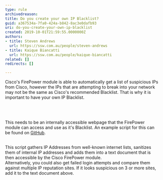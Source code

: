 ```yaml
---
type: rule
archivedreason: 
title: Do you create your own IP Blacklist?
guid: a367534a-7fa0-424a-b842-8ac3e0dafb93
uri: do-you-create-your-own-ip-blacklist
created: 2019-10-01T21:59:55.0000000Z
authors:
- title: Steven Andrews
  url: https://ssw.com.au/people/steven-andrews
- title: Kaique Biancatti
  url: https://ssw.com.au/people/kaique-biancatti
related: []
redirects: []

---
```



Cisco's FirePower module is able to automatically get a list of suspicious IPs from Cisco, however the IPs that are attempting to break into your network may not be the same as Cisco's recommended Blacklist. That is why it is important to have your own IP Blacklist.<br><br>
<br><excerpt class='endintro'></excerpt><br>
<p>​This needs to be an internally accessible webpage that the FirePower module can access and use as it's Blacklist. An example script for this can be found on&#160;<a href="https&#58;//github.com/SSWConsulting/BlacklistChecker">GitHub</a>.&#160;​<br><br></p><p>This script gathers IP Addresses from well-known internet lists, sanitizes them of internal IP addresses and adds them into a text document&#160;that is then accessible by the Cisco FirePower module.​<br>Alternatively, you could also get failed login attempts and compare them against multiple IP reputation sites. If it looks suspicious on 3 or more sites, add it to the text document above.<br></p>


